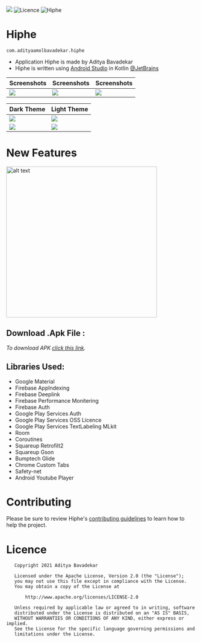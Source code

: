  ![](https://img.shields.io/github/v/release/AdityaBavadekar/Hiphe?color=black&include_prereleases&label=Hiphe%20release%20version%20&style=for-the-badge)
 ![Licence](https://img.shields.io/hexpm/l/plug?color=blue&logo=hiphe&logoColor=blue&style=for-the-badge) ![Hiphe](https://img.shields.io/badge/Hiphe-application%202021-blue)
<!-- ![Latest Hiphe Version](https://img.shields.io/github/v/release/AdityaBavadekar/Hiphe?include_prereleases&style=for-the-badge) -->

# Hiphe 
```com.adityaamolbavadekar.hiphe ```
- Application Hiphe is made by Aditya Bavadekar
- Hiphe is written using [Android Studio](https://developer.android.com/studio) in Kotlin [@JetBrains](https://github.com/JetBrains/kotlin)


 Screenshots|    Screenshots         |       Screenshots    |
|-----------|-------------|-----------|
|![](https://github.com/AdityaBavadekar/Hiphe/blob/main/Screenshots/web-build_2021-10-30T09_22_28.087Z_dt9z_redfin-30-en_US-portrait_artifacts_1.png)| ![](https://github.com/AdityaBavadekar/Hiphe/blob/main/Screenshots/web-build_2021-10-30T09_22_28.087Z_dt9z_redfin-30-en_US-portrait_artifacts_13.png)| ![](https://github.com/AdityaBavadekar/Hiphe/blob/main/Screenshots/web-build_2021-10-30T09_22_28.087Z_dt9z_redfin-30-en_US-portrait_artifacts_17.png)

  
 Dark Theme | Light Theme |
|------|------|
|![](https://github.com/AdityaBavadekar/Hiphe/blob/main/Screenshots/Screenshot_20211030-152519_Hiphe.jpg)|![](https://github.com/AdityaBavadekar/Hiphe/blob/main/Screenshots/Screenshot_20211030-153112_Hiphe.jpg)|
|![](https://github.com/AdityaBavadekar/Hiphe/blob/main/Screenshots/Screenshot_20211030-152602_Hiphe.jpg)|![](https://github.com/AdityaBavadekar/Hiphe/blob/main/Screenshots/Screenshot_20211030-152622_Hiphe.jpg)

# New Features

<img src="https://github.com/AdityaBavadekar/Hiphe/blob/main/Screenshots/Screenshot_20211030-153845_Hiphe.jpg" alt="alt text"  height="400">


## __Download .Apk File__ : 
_To download APK [click this link](https://github.com/AdityaBavadekar/Hiphe/releases/download/v2.231.58/Hiphe-v2.231.58.apk)._



## Libraries Used:
- Google Material
- Firebase AppIndexing
- Firebase Deeplink
- Firebase Performance Monitering
- Firebase Auth
- Google Play Services Auth
- Google Play Services OSS Licence
- Google Play Services TextLabeling MLkit
- Room
- Coroutines
- Squareup Retrofilt2
- Squareup Gson
- Bumptech Glide
- Chrome Custom Tabs
- Safety-net
- Android Youtube Player


# Contributing
Please be sure to review Hiphe's [contributing guidelines](https://github.com/AdityaBavadekar/Hiphe/blob/main/.github/ISSUE_TEMPLATE/feature_request.md) to learn how to help the project.



# Licence
```
   Copyright 2021 Aditya Bavadekar 

   Licensed under the Apache License, Version 2.0 (the "License");
   you may not use this file except in compliance with the License.
   You may obtain a copy of the License at

       http://www.apache.org/licenses/LICENSE-2.0

   Unless required by applicable law or agreed to in writing, software
   distributed under the License is distributed on an "AS IS" BASIS,
   WITHOUT WARRANTIES OR CONDITIONS OF ANY KIND, either express or implied.
   See the License for the specific language governing permissions and
   limitations under the License.
```

